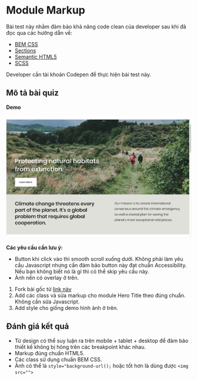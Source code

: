 # Module Markup

Bài test này nhằm đảm bảo khả năng code clean của developer sau khi đã đọc qua các hướng dẫn về:

- [BEM CSS](../sources/bemcss.md)
- [Sections](../sources/sections.md)
- [Semantic HTML5](../sources/semantic-html5.md)
- [SCSS](../sources/scss-standars.md)

Developer cần tài khoản Codepen để thực hiện bài test này.

## Mô tả bài quiz

**Demo**

![Hero Title](../media/hero-intro.png)

**Các yêu cầu cần lưu ý:**

- Button khi click vào thì smooth scroll xuống dưới. Không phải làm yêu cầu Javascript nhưng cần đảm bảo button này đạt chuẩn Accessibility. Nếu bạn không biết nó là gì thì có thể skip yêu cầu này.
- Ảnh nền có overlay ở trên.

1. Fork bài gốc từ [link này](https://codepen.io/khoipro/pen/KKpwaJo)
2. Add các class và sửa markup cho module Hero Title theo đúng chuẩn. Không cần sửa Javascript.
3. Add style cho giống demo hình ảnh ở trên.

## Đánh giá kết quả

- Từ design có thể suy luận ra trên mobile + tablet + desktop để đảm bảo thiết kế không bị hỏng trên các breakpoint khác nhau.
- Markup đúng chuẩn HTML5.
- Các class sử dụng chuẩn BEM CSS.
- Ảnh có thể là `style="background-url();` hoặc tốt hơn là dùng được `<img src="">`

